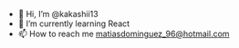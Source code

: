 - 👋 Hi, I’m @kakashii13
- 🌱 I’m currently learning React
- 📫 How to reach me matiasdominguez_96@hotmail.com

<!---
kakashii13/kakashii13 is a ✨ special ✨ repository because its `README.md` (this file) appears on your GitHub profile.
You can click the Preview link to take a look at your changes.
--->
